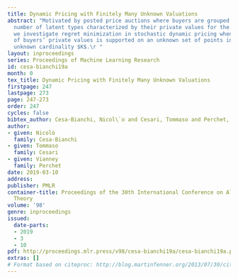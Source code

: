 ```yaml
---
title: Dynamic Pricing with Finitely Many Unknown Valuations
abstract: "Motivated by posted price auctions where buyers are grouped in an unknown
  number of latent types characterized by their private values for the good on sale,
  we investigate regret minimization in stochastic dynamic pricing when the distribution
  of buyers’ private values is supported on an unknown set of points in $[0,1]$ of
  unknown cardinality $K$.\r "
layout: inproceedings
series: Proceedings of Machine Learning Research
id: cesa-bianchi19a
month: 0
tex_title: Dynamic Pricing with Finitely Many Unknown Valuations
firstpage: 247
lastpage: 273
page: 247-273
order: 247
cycles: false
bibtex_author: Cesa-Bianchi, Nicol\`o and Cesari, Tommaso and Perchet, Vianney
author:
- given: Nicolò
  family: Cesa-Bianchi
- given: Tommaso
  family: Cesari
- given: Vianney
  family: Perchet
date: 2019-03-10
address: 
publisher: PMLR
container-title: Proceedings of the 30th International Conference on Algorithmic Learning
  Theory
volume: '98'
genre: inproceedings
issued:
  date-parts:
  - 2019
  - 3
  - 10
pdf: http://proceedings.mlr.press/v98/cesa-bianchi19a/cesa-bianchi19a.pdf
extras: []
# Format based on citeproc: http://blog.martinfenner.org/2013/07/30/citeproc-yaml-for-bibliographies/
---
```

